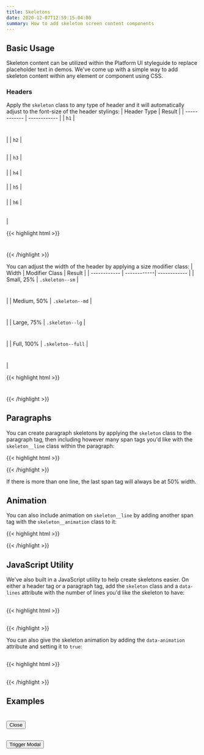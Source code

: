 ```yaml
---
title: Skeletons
date: 2020-12-07T12:59:15-04:00
summary: How to add skeleton screen content components
---
```


## Basic Usage
Skeleton content can be utilized within the Platform UI styleguide to replace placeholder text in demos. We've come up with a simple way to add skeleton content within any element or component using CSS.

### Headers
Apply the `skeleton` class to any type of header and it will automatically adjust to the font-size of the header stylings:
| Header Type  |  Result |
| ------------ | ------------ |
| `h1` |  <h1 class="skeleton"></h1> |
| `h2` |  <h2 class="skeleton"></h2> |
| `h3` |  <h3 class="skeleton"></h3> |
| `h4` |  <h4 class="skeleton"></h4> |
| `h5` |  <h5 class="skeleton"></h5> |
| `h6` |  <h6 class="skeleton"></h6> |

{{< highlight html >}}
<h1 class="skeleton"></h1>
<h2 class="skeleton"></h2>
<h3 class="skeleton"></h3>
<h4 class="skeleton"></h4>
<h5 class="skeleton"></h5>
<h6 class="skeleton"></h6>
{{< /highlight >}}

<br/>

You can adjust the width of the header by applying a size modifier class:
| Width | Modifier Class | Result |
| ------------ | ------------| ------------ |
| Small, 25% | `.skeleton--sm` | <h1 class="skeleton skeleton--sm"></h1> |
| Medium, 50% | `.skeleton--md` | <h1 class="skeleton skeleton--md"></h1> |
| Large, 75% | `.skeleton--lg` | <h1 class="skeleton skeleton--lg"></h1> |
| Full, 100% | `.skeleton--full` | <h1 class="skeleton skeleton--full"></h1> |

{{< highlight html >}}
<h1 class="skeleton skeleton--sm"></h1>
<h1 class="skeleton skeleton--md"></h1>
<h1 class="skeleton skeleton--lg"></h1>
<h1 class="skeleton skeleton--full"></h1>
{{< /highlight >}}

## Paragraphs
You can create paragraph skeletons by applying the `skeleton` class to the paragraph tag, then including however many span tags you'd like with the `skeleton__line` class within the paragraph:

<div class="block block-4">
  <p class="skeleton">
    <span class="skeleton__line"></span>
    <span class="skeleton__line"></span>
    <span class="skeleton__line"></span>
    <span class="skeleton__line"></span>
  </p>
</div>

{{< highlight html >}}
<div class="block block-4">
  <p class="skeleton">
    <span class="skeleton__line"></span>
    <span class="skeleton__line"></span>
    <span class="skeleton__line"></span>
    <span class="skeleton__line"></span>
  </p>
</div>
{{< /highlight >}}

<div class="message message--info">
  <p>If there is more than one line, the last span tag will always be at 50% width.</p>
</div>

## Animation
You can also include animation on `skeleton__line` by adding another span tag with the `skeleton__animation` class to it:
<div class="block block-4">
  <p class="skeleton">
    <span class="skeleton__line">
      <span class="skeleton__animation"></span>
    </span>
        <span class="skeleton__line">
      <span class="skeleton__animation"></span>
    </span>
    <span class="skeleton__line">
      <span class="skeleton__animation"></span>
    </span>
    <span class="skeleton__line">
      <span class="skeleton__animation"></span>
    </span>
  </p>
</div>

{{< highlight html >}}
<div class="block block-4">
  <p class="skeleton">
    <span class="skeleton__line">
      <span class="skeleton__animation"></span>
    </span>
        <span class="skeleton__line">
      <span class="skeleton__animation"></span>
    </span>
    <span class="skeleton__line">
      <span class="skeleton__animation"></span>
    </span>
    <span class="skeleton__line">
      <span class="skeleton__animation"></span>
    </span>
  </p>
</div>
{{< /highlight >}}


## JavaScript Utility
We've also built in a JavaScript utility to help create skeletons easier. On either a header tag or a paragraph tag, add the `skeleton` class and a `data-lines` attribute with the number of lines you'd like the skeleton to have:

<div class="block block-4">
  <h2 class="skeleton skeleton--md" data-lines="2"></h2>
  <p class="skeleton" data-lines="7"></p>
</div>

{{< highlight html >}}
<div class="block block-4">
<h2 class="skeleton skeleton--md" data-lines="2"></h2>
  <p class="skeleton" data-lines="7"></p>
</div>
{{< /highlight >}}

<br />

You can also give the skeleton animation by adding the `data-animation` attribute and setting it to `true`:
<div class="block block-4">
  <h2 class="skeleton skeleton--md" data-animation="true"></h2>
  <p class="skeleton" data-lines="7" data-animation="true"></p>
</div>

{{< highlight html >}}
<div class="block block-4">
  <h2 class="skeleton skeleton--md" data-animation="true"></h2>
  <p class="skeleton" data-lines="7" data-animation="true"></p>
</div>
{{< /highlight >}}

<br />

## Examples
<article>
  <h1 class="skeleton skeleton--md"></h1>
  <p class="skeleton" data-lines="4"></p>
  <p class="skeleton" data-lines="3"></p>
  <p class="skeleton" data-lines="7"></p>
</article>


<div class="block-container my-4">
  <div class="block block-4">
    <div class="card mx-2">
      <h1 class="skeleton skeleton--md"></h1>
      <p class="skeleton" data-lines="4"></p>
    </div>
  </div>
    <div class="block block-4">
    <div class="card mx-2">
      <h1 class="skeleton skeleton--md"></h1>
      <p class="skeleton" data-lines="4"></p>
    </div>
  </div>
    <div class="block block-4">
    <div class="card mx-2">
      <h1 class="skeleton skeleton--md"></h1>
      <p class="skeleton" data-lines="4"></p>
    </div>
  </div>
</div>

<div id="default-modal" class="modal modal--closed" tabindex="-1">
   <div class="modal__inner animated slideInUp faster">
     <div class="modal__header flex flex--justify-between">
       <h2 class="skeleton skeleton--sm"></h2>
       <button class="button modal__close" data-modal="default-modal">Close <i class="pi-times"></i></button>
     </div>
     <div class="modal__content">
       <h2 class="skeleton skeleton--md" data-animation="true"></h2>
       <p class="skeleton" data-lines="4" data-animation="true"></p>
       <p class="skeleton" data-lines="6" data-animation="true"></p>
       <p class="skeleton" data-lines="3" data-animation="true"></p>
     </div>
   </div>
 </div>
 <div class="block-container mobile-up-1 tablet-up-4 desktop-up-5 blocks px-2 mb-3">
     <div class="block">
         <button class="button button--post button--lg modal__open" data-modal="default-modal">Trigger Modal</button>
     </div>
 </div>
